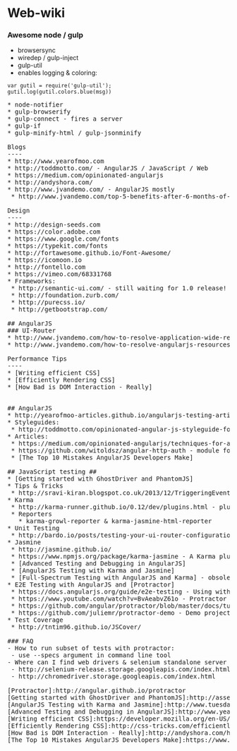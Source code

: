 Web-wiki
=========
### Awesome node / gulp
* browsersync
* wiredep / gulp-inject
* gulp-util
 * enables logging & coloring:
 
<pre><code>var gutil = require('gulp-util');
gutil.log(gutil.colors.blue(msg))</code><pre>
* node-notifier
* gulp-browserify
* gulp-connect - fires a server
* gulp-if
* gulp-minify-html / gulp-jsonminify

Blogs
----
* http://www.yearofmoo.com
* http://toddmotto.com/ - AngularJS / JavaScript / Web
* https://medium.com/opinionated-angularjs
* http://andyshora.com/
* http://www.jvandemo.com/ - AngularJS mostly
 * http://www.jvandemo.com/top-5-benefits-after-6-months-of-component-driven-angularjs-development/
 
Design
----
* http://design-seeds.com
* https://color.adobe.com
* https://www.google.com/fonts
* https://typekit.com/fonts
* http://fortawesome.github.io/Font-Awesome/
* https://icomoon.io
* http://fontello.com
* https://vimeo.com/68331768
* Frameworks:
 * http://semantic-ui.com/ - still waiting for 1.0 release!
 * http://foundation.zurb.com/
 * http://purecss.io/
 * http://getbootstrap.com/

## AngularJS
### UI-Router
* http://www.jvandemo.com/how-to-resolve-application-wide-resources-centrally-in-angularjs-with-ui-router/ - How to resolve application-wide resources centrally in AngularJS with ui-router
* http://www.jvandemo.com/how-to-resolve-angularjs-resources-with-ui-router/ - How to force AngularJS resource resolution with ui-router

Performance Tips
----
* [Writing efficient CSS]
* [Efficiently Rendering CSS]
* [How Bad is DOM Interaction - Really]


## AngularJS
* http://yearofmoo-articles.github.io/angularjs-testing-article/app/#!/videos - video collection
* Styleguides:
 * http://toddmotto.com/opinionated-angular-js-styleguide-for-teams/ - Opinionated AngularJS styleguide for teams
* Articles:
 * https://medium.com/opinionated-angularjs/techniques-for-authentication-in-angularjs-applications-7bbf0346acec - Techniques for authentication in AngularJS applications
 * https://github.com/witoldsz/angular-http-auth - module for handling common auth stuff
 * [The Top 10 Mistakes AngularJS Developers Make]

## JavaScript testing ##
* [Getting started with GhostDriver and PhantomJS]
* Tips & Tricks
 * http://sravi-kiran.blogspot.co.uk/2013/12/TriggeringEventsInAngularJsDirectiveTests.html - trigger events in tests
* Karma
 * http://karma-runner.github.io/0.12/dev/plugins.html - plugins 
 * Reporters
   * karma-growl-reporter & karma-jasmine-html-reporter
* Unit Testing
 * http://bardo.io/posts/testing-your-ui-router-configuration/ - testing states
* Jasmine
 * http://jasmine.github.io/ 
 * https://www.npmjs.org/package/karma-jasmine - A Karma plugin - adapter for Jasmine testing framework
 * [Advanced Testing and Debugging in AngularJS]
 * [AngularJS Testing with Karma and Jasmine]
 * [Full-Spectrum Testing with AngularJS and Karma] - obsolete stuff
* E2E Testing with AngularJS and [Protractor]
 * https://docs.angularjs.org/guide/e2e-testing - Using with AngularJS
 * https://www.youtube.com/watch?v=BvAeabvZ61o - Protractor E2E testing for AngularJS, starts at 30:30
 * https://github.com/angular/protractor/blob/master/docs/tutorial.md - tutorial   
 * https://github.com/juliemr/protractor-demo - Demo project with tests for tutorial
* Test Coverage
 * http://tntim96.github.io/JSCover/

### FAQ
- How to run subset of tests with protractor:
 - use --specs argument in command line tool
- Where can I find web drivers & selenium standalone server
 - http://selenium-release.storage.googleapis.com/index.html
 - http://chromedriver.storage.googleapis.com/index.html

[Protractor]:http://angular.github.io/protractor
[Getting started with GhostDriver and PhantomJS]:http://assertselenium.com/2013/03/25/getting-started-with-ghostdriver-phantomjs/
[AngularJS Testing with Karma and Jasmine]:http://www.tuesdaydeveloper.com/2013/06/angularjs-testing-with-karma-and-jasmine/
[Advanced Testing and Debugging in AngularJS]:http://www.yearofmoo.com/2013/09/advanced-testing-and-debugging-in-angularjs.html
[Writing efficient CSS]:https://developer.mozilla.org/en-US/docs/Web/Guide/CSS/Writing_efficient_CSS
[Efficiently Rendering CSS]:http://css-tricks.com/efficiently-rendering-css/
[How Bad is DOM Interaction - Really]:http://andyshora.com/how-bad-is-dom-interaction-javascript.html
[The Top 10 Mistakes AngularJS Developers Make]:https://www.airpair.com/angularjs/posts/top-10-mistakes-angularjs-developers-make
